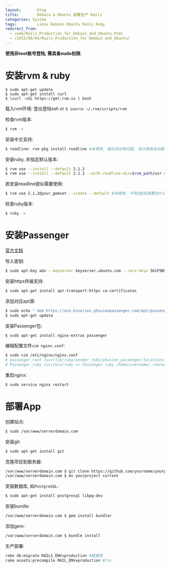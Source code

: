 ```yaml
---
layout: 	  blog
title:		  Debain & Ubuntu 部署生产 Rails
categories: System
tags: 		  Linux Debain Ubuntu Rails Ruby
redirect_from:
  - /web/Rails_Production_for_Debain_and_Ubuntu.html
  - /2015/08/04/Rails_Production_for_Debain_and_Ubuntu/
---
```



**使用非root账号登陆, 需具备sudo权限.**

# 安装rvm & ruby

```
$ sudo apt-get update
$ sudo apt-get install curl
$ \curl -sSL https://get.rvm.io | bash
```
载入rvm环境: 登出登陆ssh or `$ source ~/.rvm/scripts/rvm`

检查rvm版本: 

```bash
$ rvm -v
```

安装中文支持:

```bash
$ readline: rvm pkg install readline #未使用, 貌似没出啥问题, 估计是版本问题
```
安装ruby, 并指定默认版本: 

```bash
$ rvm use --install --default 2.1.2
$ rvm use --install --default 2.1.2 --with-readline-dir=$rvm_path/usr #未使用
```
若安装readline貌似需要使用:

```bash
$ rvm use 2.1.2@your_gemset --create --default #未使用, 不明白@后需要加什么
```
检查ruby版本: 

```bash
$ ruby -v
```
<!-- more -->
# 安装Passenger
[官方文档](https://www.phusionpassenger.com/documentation/Users%20guide%20Nginx.html#install_on_debian_ubuntu)

导入密钥: 

```bash
$ sudo apt-key adv --keyserver keyserver.ubuntu.com --recv-keys 561F9B9CAC40B2F7
```
安装https传输支持: 

```bash
$ sudo apt-get install apt-transport-https ca-certificates
```

添加对应apt源:

```bash
$ sudo echo " deb https://oss-binaries.phusionpassenger.com/apt/passenger squeeze main" > /etc/apt/sources.list.d/passenger.list
$ sudo apt-get update
```
安装Passenger包: 

```bash
$ sudo apt-get install nginx-extras passenger
```
编辑配置文件`vim nginx.conf`:

```bash
$ sudo vim /etc/nginx/nginx.conf
# passenger_root /usr/lib/ruby/vendor_ruby/phusion_passenger/locations.ini =>去掉 #
# Passenger_ruby /usr/bin/ruby => Passenger_ruby /home/username/.rvm/wrappers/default/ruby
```
重启nginx: 
```bash
$ sudo service nginx restart
```

# 部署App
创建站点:

```bash
$ sudo /var/www/serverdomain.com
```

安装git: 

```bash
$ sudo apt-get install git
```

克隆项目到服务器: 
 
```bash
/var/www/serverdomain.com $ git clone https://github.com/yourname/yourproject.git
/var/www/serverdomain.com $ mv yourproject current
```
安装数据库, 如`PostgreSQL`:

```bash
$ sudo apt-get install postgresql libpq-dev
```
安装bundle: 

```bash
/var/www/serverdomain.com $ gem install bundler
```
添加gem: 

```bash
/var/www/serverdomain.com $ bundle install
```
生产部署: 

```bash
rake db:migrate RAILS_ENV=production #数据库
rake assets:precompile RAIL_ENV=production #Css
```
 
 